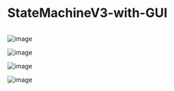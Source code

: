 # StateMachineV3-with-GUI
```bash

```

![image](https://user-images.githubusercontent.com/45313904/115363670-3ef16900-a1f5-11eb-94c7-f9a88bb4b0eb.png)

![image](https://user-images.githubusercontent.com/45313904/115363699-457fe080-a1f5-11eb-93b1-dc2814a29be4.png)

![image](https://user-images.githubusercontent.com/45313904/115363754-53356600-a1f5-11eb-9b94-dbe6f991b0ae.png)

![image](https://user-images.githubusercontent.com/45313904/115363820-5f212800-a1f5-11eb-90f2-c68e326d5b6e.png)
